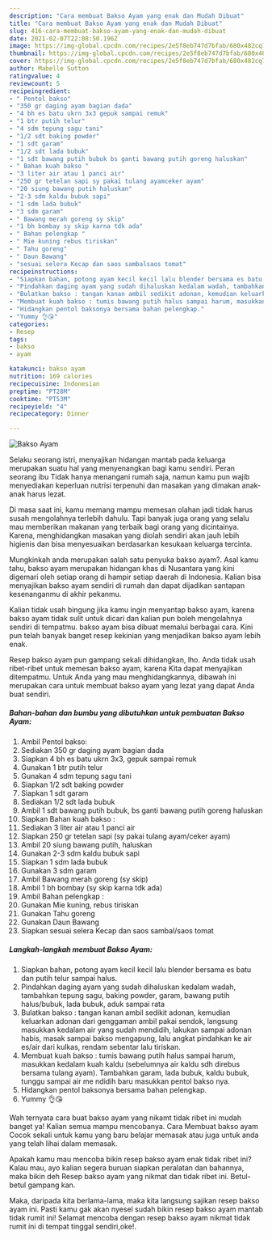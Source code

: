 ```yaml
---
description: "Cara membuat Bakso Ayam yang enak dan Mudah Dibuat"
title: "Cara membuat Bakso Ayam yang enak dan Mudah Dibuat"
slug: 416-cara-membuat-bakso-ayam-yang-enak-dan-mudah-dibuat
date: 2021-02-07T22:08:50.196Z
image: https://img-global.cpcdn.com/recipes/2e5f8eb747d7bfab/680x482cq70/bakso-ayam-foto-resep-utama.jpg
thumbnail: https://img-global.cpcdn.com/recipes/2e5f8eb747d7bfab/680x482cq70/bakso-ayam-foto-resep-utama.jpg
cover: https://img-global.cpcdn.com/recipes/2e5f8eb747d7bfab/680x482cq70/bakso-ayam-foto-resep-utama.jpg
author: Mabelle Sutton
ratingvalue: 4
reviewcount: 5
recipeingredient:
- " Pentol bakso"
- "350 gr daging ayam bagian dada"
- "4 bh es batu ukrn 3x3 gepuk sampai remuk"
- "1 btr putih telur"
- "4 sdm tepung sagu tani"
- "1/2 sdt baking powder"
- "1 sdt garam"
- "1/2 sdt lada bubuk"
- "1 sdt bawang putih bubuk bs ganti bawang putih goreng haluskan"
- " Bahan kuah bakso "
- "3 liter air atau 1 panci air"
- "250 gr tetelan sapi sy pakai tulang ayamceker ayam"
- "20 siung bawang putih haluskan"
- "2-3 sdm kaldu bubuk sapi"
- "1 sdm lada bubuk"
- "3 sdm garam"
- " Bawang merah goreng sy skip"
- "1 bh bombay sy skip karna tdk ada"
- " Bahan pelengkap "
- " Mie kuning rebus tiriskan"
- " Tahu goreng"
- " Daun Bawang"
- "sesuai selera Kecap dan saos sambalsaos tomat"
recipeinstructions:
- "Siapkan bahan, potong ayam kecil kecil lalu blender bersama es batu dan putih telur sampai halus."
- "Pindahkan daging ayam yang sudah dihaluskan kedalam wadah, tambahkan tepung sagu, baking powder, garam, bawang putih halus/bubuk, lada bubuk, aduk sampai rata"
- "Bulatkan bakso : tangan kanan ambil sedikit adonan, kemudian keluarkan adonan dari genggaman ambil pakai sendok, langsung masukkan kedalam air yang sudah mendidih, lakukan sampai adonan habis, masak sampai bakso mengapung, lalu angkat pindahkan ke air es/air dari kulkas, rendam sebentar lalu tiriskan."
- "Membuat kuah bakso : tumis bawang putih halus sampai harum, masukkan kedalam kuah kaldu (sebelumnya air kaldu sdh direbus bersama tulang ayam). Tambahkan garam, lada bubuk, kaldu bubuk, tunggu sampai air me ndidih baru masukkan pentol bakso nya."
- "Hidangkan pentol baksonya bersama bahan pelengkap."
- "Yummy 👌😘"
categories:
- Resep
tags:
- bakso
- ayam

katakunci: bakso ayam 
nutrition: 169 calories
recipecuisine: Indonesian
preptime: "PT28M"
cooktime: "PT53M"
recipeyield: "4"
recipecategory: Dinner

---
```



![Bakso Ayam](https://img-global.cpcdn.com/recipes/2e5f8eb747d7bfab/680x482cq70/bakso-ayam-foto-resep-utama.jpg)

Selaku seorang istri, menyajikan hidangan mantab pada keluarga merupakan suatu hal yang menyenangkan bagi kamu sendiri. Peran seorang ibu Tidak hanya menangani rumah saja, namun kamu pun wajib menyediakan keperluan nutrisi terpenuhi dan masakan yang dimakan anak-anak harus lezat.

Di masa  saat ini, kamu memang mampu memesan olahan jadi tidak harus susah mengolahnya terlebih dahulu. Tapi banyak juga orang yang selalu mau memberikan makanan yang terbaik bagi orang yang dicintainya. Karena, menghidangkan masakan yang diolah sendiri akan jauh lebih higienis dan bisa menyesuaikan berdasarkan kesukaan keluarga tercinta. 



Mungkinkah anda merupakan salah satu penyuka bakso ayam?. Asal kamu tahu, bakso ayam merupakan hidangan khas di Nusantara yang kini digemari oleh setiap orang di hampir setiap daerah di Indonesia. Kalian bisa menyajikan bakso ayam sendiri di rumah dan dapat dijadikan santapan kesenanganmu di akhir pekanmu.

Kalian tidak usah bingung jika kamu ingin menyantap bakso ayam, karena bakso ayam tidak sulit untuk dicari dan kalian pun boleh mengolahnya sendiri di tempatmu. bakso ayam bisa dibuat memalui berbagai cara. Kini pun telah banyak banget resep kekinian yang menjadikan bakso ayam lebih enak.

Resep bakso ayam pun gampang sekali dihidangkan, lho. Anda tidak usah ribet-ribet untuk memesan bakso ayam, karena Kita dapat menyajikan ditempatmu. Untuk Anda yang mau menghidangkannya, dibawah ini merupakan cara untuk membuat bakso ayam yang lezat yang dapat Anda buat sendiri.

<!--inarticleads1-->

##### Bahan-bahan dan bumbu yang dibutuhkan untuk pembuatan Bakso Ayam:

1. Ambil  Pentol bakso:
1. Sediakan 350 gr daging ayam bagian dada
1. Siapkan 4 bh es batu ukrn 3x3, gepuk sampai remuk
1. Gunakan 1 btr putih telur
1. Gunakan 4 sdm tepung sagu tani
1. Siapkan 1/2 sdt baking powder
1. Siapkan 1 sdt garam
1. Sediakan 1/2 sdt lada bubuk
1. Ambil 1 sdt bawang putih bubuk, bs ganti bawang putih goreng haluskan
1. Siapkan  Bahan kuah bakso :
1. Sediakan 3 liter air atau 1 panci air
1. Siapkan 250 gr tetelan sapi (sy pakai tulang ayam/ceker ayam)
1. Ambil 20 siung bawang putih, haluskan
1. Gunakan 2-3 sdm kaldu bubuk sapi
1. Siapkan 1 sdm lada bubuk
1. Gunakan 3 sdm garam
1. Ambil  Bawang merah goreng (sy skip)
1. Ambil 1 bh bombay (sy skip karna tdk ada)
1. Ambil  Bahan pelengkap :
1. Gunakan  Mie kuning, rebus tiriskan
1. Gunakan  Tahu goreng
1. Gunakan  Daun Bawang
1. Siapkan sesuai selera Kecap dan saos sambal/saos tomat




<!--inarticleads2-->

##### Langkah-langkah membuat Bakso Ayam:

1. Siapkan bahan, potong ayam kecil kecil lalu blender bersama es batu dan putih telur sampai halus.
1. Pindahkan daging ayam yang sudah dihaluskan kedalam wadah, tambahkan tepung sagu, baking powder, garam, bawang putih halus/bubuk, lada bubuk, aduk sampai rata
1. Bulatkan bakso : tangan kanan ambil sedikit adonan, kemudian keluarkan adonan dari genggaman ambil pakai sendok, langsung masukkan kedalam air yang sudah mendidih, lakukan sampai adonan habis, masak sampai bakso mengapung, lalu angkat pindahkan ke air es/air dari kulkas, rendam sebentar lalu tiriskan.
1. Membuat kuah bakso : tumis bawang putih halus sampai harum, masukkan kedalam kuah kaldu (sebelumnya air kaldu sdh direbus bersama tulang ayam). Tambahkan garam, lada bubuk, kaldu bubuk, tunggu sampai air me ndidih baru masukkan pentol bakso nya.
1. Hidangkan pentol baksonya bersama bahan pelengkap.
1. Yummy 👌😘




Wah ternyata cara buat bakso ayam yang nikamt tidak ribet ini mudah banget ya! Kalian semua mampu mencobanya. Cara Membuat bakso ayam Cocok sekali untuk kamu yang baru belajar memasak atau juga untuk anda yang telah lihai dalam memasak.

Apakah kamu mau mencoba bikin resep bakso ayam enak tidak ribet ini? Kalau mau, ayo kalian segera buruan siapkan peralatan dan bahannya, maka bikin deh Resep bakso ayam yang nikmat dan tidak ribet ini. Betul-betul gampang kan. 

Maka, daripada kita berlama-lama, maka kita langsung sajikan resep bakso ayam ini. Pasti kamu gak akan nyesel sudah bikin resep bakso ayam mantab tidak rumit ini! Selamat mencoba dengan resep bakso ayam nikmat tidak rumit ini di tempat tinggal sendiri,oke!.

